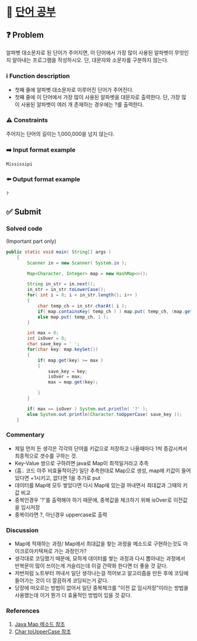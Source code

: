 # :bookmark_tabs: [단어 공부][title]

## :question: Problem
알파벳 대소문자로 된 단어가 주어지면, 이 단어에서 가장 많이 사용된 알파벳이 무엇인지 알아내는 프로그램을 작성하시오. 단, 대문자와 소문자를 구분하지 않는다.

### :information_source: Function description
- 첫째 줄에 알파벳 대소문자로 이루어진 단어가 주어진다.
- 첫째 줄에 이 단어에서 가장 많이 사용된 알파벳을 대문자로 출력한다. 단, 가장 많이 사용된 알파벳이 여러 개 존재하는 경우에는 ?를 출력한다.

### :warning: Constraints
주어지는 단어의 길이는 1,000,000을 넘지 않는다.

### :arrow_right: Input format example
` Mississipi `

### :arrow_left: Output format example
` ? `

## :white_check_mark: Submit
### Solved code
(Important part only)
``` java
public static void main( String[] args )
	{
		Scanner in = new Scanner( System.in );

		Map<Character, Integer> map = new HashMap<>();

		String in_str = in.next();
		in_str = in_str.toLowerCase();
		for( int i = 0; i < in_str.length(); i++ )
		{
			char temp_ch = in_str.charAt( i );
			if( map.containsKey( temp_ch ) ) map.put( temp_ch, (map.get( temp_ch ) + 1) );
			else map.put( temp_ch, 1 );
		}

		int max = 0;
		int isOver = 0;
		char save_key = ' ';
		for(char key: map.keySet())
		{
			if( map.get(key) >= max )
			{
				save_key = key;
				isOver = max;
				max = map.get(key);

			}
		}

		if( max == isOver ) System.out.println( '?' );
		else System.out.println(Character.toUpperCase( save_key ));
	}
```
### Commentary
- 제일 먼저 든 생각은 각각의 단어를 키값으로 저장하고 나올때마다 1씩 증감시켜서 최종적으로 갯수를 구하는 것.
- Key-Value 쌍으로 구하려면 java로 Map이 최적일거라고 추측
- (흠.. 코드 아주 비효율적이군) 일단 추측한대로 Map으로 생성, map에 키값이 들어있다면 +1시키고, 없다면 1을 추가로 put
- 데이터를 Map에 모두 쌓았다면 다시 Map에 있는걸 꺼내면서 최대값과 그때의 키값 비교
- 중복인경우 '?'를 출력해야 하기 때문에, 중복값을 체크하기 위해 isOver로 이전값을 임시저장
- 중복이라면 ?, 아닌경우 uppercase로 출력

### Discussion
- Map에 적재하는 과정/ Map에서 최대값을 찾는 과정을 메소드로 구현하는것도 마이크로아키텍쳐로 가는 과정인가?
- 생각대로 코딩했기 때문에, 묘하게 데이터를 쌓는 과정과 다시 뽑아내는 과정에서 반복문이 많이 쓰이는게 거슬리는데 이걸 간략화 한다면 더 좋을 것 같다.
- 저번처럼 노트부터 꺼내서 일단 생각나는걸 적어보고 알고리즘을 만든 후에 코딩에 들어가는 것이 더 깔끔하게 코딩되는거 같다.
- 당장에 떠오르는 방법이 없어서 일단 중복체크를 "이전 값 임시저장"이라는 방법을 사용했는데 이거 뭔가 더 효율적인 방법이 있을 것 같다.

### References
1. [Java Map 메소드 참조](https://docs.oracle.com/javase/8/docs/api/java/util/Map.html)
2. [Char toUpperCase 참조](https://docs.oracle.com/javase/7/docs/api/java/lang/Character.html#toUpperCase(char))

[title]: https://www.acmicpc.net/problem/1157
